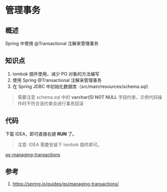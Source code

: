 # 管理事务

## 概述
Spring 中使用 @Transactional 注解来管理事务

## 知识点
1. lombok 插件使用，减少 PO 对象的方法编写
2. 使用 Spring @Transactional 注解来管理事务
3. 在 Spring JDBC 中初始化数据库（src/main/resources/schema.sql）

> 需要注意 schema.sql 中的 **varchar(5) NOT NULL** 字段约束，示例代码操作时不符合该约束会进行事务回滚

## 代码
下载 IDEA，即可直接右键 **RUN** 了。

> 注意: IDEA 需要安装下 lombok 插件即可。

[gs-managing-transactions](../../spring-guides/gs-managing-transactions)

## 参考
1. <https://spring.io/guides/gs/managing-transactions/>
